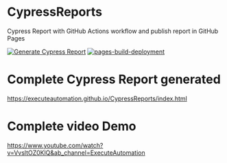 # CypressReports

Cypress Report with GitHub Actions workflow and publish report in GitHub Pages

[![Generate Cypress Report](https://github.com/executeautomation/CypressReports/actions/workflows/cypress-report.yml/badge.svg)](https://github.com/executeautomation/CypressReports/actions/workflows/cypress-report.yml)
[![pages-build-deployment](https://github.com/hunter0892/CypressReports/actions/workflows/pages/pages-build-deployment/badge.svg)](https://github.com/hunter0892/CypressReports/actions/workflows/pages/pages-build-deployment)

# Complete Cypress Report generated
https://executeautomation.github.io/CypressReports/index.html

# Complete video Demo
https://www.youtube.com/watch?v=VvsltOZ0KlQ&ab_channel=ExecuteAutomation


